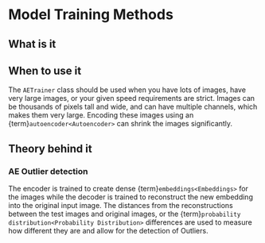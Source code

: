 # Model Training Methods

## What is it

## When to use it

The `AETrainer` class should be used when you have lots of images, have very
large images, or your given speed requirements are strict. Images can be
thousands of pixels tall and wide, and can have multiple channels, which makes
them very large. Encoding these images using an
{term}`autoencoder<Autoencoder>` can shrink the images significantly.

## Theory behind it

### AE Outlier detection

The encoder is trained to create dense {term}`embeddings<Embeddings>` for the
images while the decoder is trained to reconstruct the new embedding into the
original input image. The distances from the reconstructions between the test
images and original images, or the
{term}`probability distribution<Probability Distribution>` differences are used
to measure how different they are and allow for the detection of Outliers.
